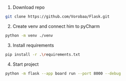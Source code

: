 1. Download repo
```bash
git clone https://github.com/Vorobaa/Flask.git
```
2. Create venv and connect him to pyCharm
```bash
python -m venv ./venv
```
3. Install requirements
```bash
pip install -r .\requirements.txt
```
4. Start project
```bash
python -m flask --app board run --port 8000 --debug
```